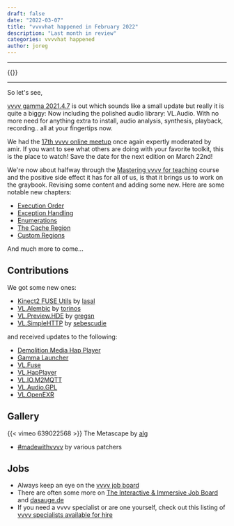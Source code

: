 ```yaml
---
draft: false
date: "2022-03-07"
title: "vvvvhat happened in February 2022"
description: "Last month in review"
categories: vvvvhat happened
author: joreg
---
```


---

{{<previousInCategory text="Previously on vvvv:">}}

---

So let's see,

[vvvv gamma 2021.4.7](https://thegraybook.vvvv.org/changelog/2021.4.html) is out which sounds like a small update but really it is quite a biggy: Now including the polished audio library: VL.Audio. With no more need for anything extra to install, audio analysis, synthesis, playback, recording.. all at your fingertips now.

We had the [17th vvvv online meetup](https://youtu.be/sKm-uFDP0EA) once again expertly moderated by amir. If you want to see what others are doing with your favorite toolkit, this is the place to watch! Save the date for the next edition on March 22nd!

We're now about halfway through the [Mastering vvvv for teaching](https://thenodeinstitute.org/mastering-vvvv-for-teaching/) course and the positive side effect it has for all of us, is that it brings us to work on the graybook. Revising some content and adding some new. Here are some notable new chapters:
* [Execution Order](https://thegraybook.vvvv.org/reference/language/execution-order.html)
* [Exception Handling](https://thegraybook.vvvv.org/reference/language/exception-handling.html)
* [Enumerations](https://thegraybook.vvvv.org/reference/language/enumerations.html)
* [The Cache Region](https://thegraybook.vvvv.org/reference/language/cache.html)
* [Custom Regions](https://thegraybook.vvvv.org/reference/extending/custom-regions.html)
  
And much more to come...

## Contributions
We got some new ones:
* [Kinect2 FUSE Utils](https://vvvv.org/contribution/kinect2-fuse-utils) by [lasal](https://vvvv.org/users/lasal)
* [VL.Alembic](https://www.nuget.org/packages/VL.Alembic) by [torinos](https://vvvv.org/users/torinos)
* [VL.Preview.HDE](https://www.nuget.org/packages/VL.Preview.HDE) by [gregsn](https://vvvv.org/users/gregsn)
* [VL.SimpleHTTP](https://www.nuget.org/packages/VL.SimpleHTTP) by [sebescudie](https://vvvv.org/users/sebescudie)

and received updates to the following:
* [Demolition Media Hap Player](https://vvvv.org/contribution/demolition-media-hap-player)
* [Gamma Launcher](https://vvvv.org/contribution/gamma-launcher)
* [VL.Fuse](https://www.nuget.org/packages/VL.Fuse)
* [VL.HapPlayer](https://www.nuget.org/packages/VL.HapPlayer)
* [VL.IO.M2MQTT](https://www.nuget.org/packages/VL.IO.M2MQTT)
* [VL.Audio.GPL](https://www.nuget.org/packages/VL.Audio.GPL)
* [VL.OpenEXR](https://www.nuget.org/packages/VL.OpenEXR)

## Gallery
{{< vimeo 639022568 >}}
The Metascape by [alg](https://vvvv.org/users/alg)

* [#madewithvvvv](https://www.picuki.com/tag/madewithvvvv|) by various patchers

## Jobs

- Always keep an eye on the [vvvv job board](https://discourse.vvvv.org/c/jobs)
- There are often some more on [The Interactive & Immersive Job Board](https://jobs.interactiveimmersive.io/jobs-2/?s=vvvv&post_type=job_listing) and [dasauge.de](https://dasauge.de/sta/Vvvv/)
- If you need a vvvv specialist or are one yourself, check out this listing of [vvvv specialists available for hire](https://vvvv.org/documentation/vvvv-specialists-available-for-hire)
